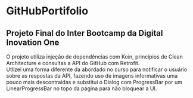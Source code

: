 # GitHubPortifolio
## Projeto Final do Inter Bootcamp da Digital Inovation One

O projeto utiliza injeção de dependências com Koin, princípios de Clean Architecture e consultas a API do GitHub com Retrofit.  
Utlizei uma forma diferente da abordado no curso para notificar o usuário sobre as respostas da API, fazendo uso de imagens informativas uma pouco mais descontraidas e substituí o
Dialog com ProgressBar por um LinearProgressBar no topo da página para não bloquear a UI.


 
